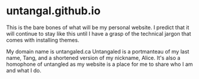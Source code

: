 # untangal.github.io
This is the bare bones of what will be my personal website.
I predict that it will continue to stay like this until I have a grasp of the technical jargon that comes with installing themes.

My domain name is untangaled.ca 
Untangaled is a portmanteau of my last name, Tang, and a shortened version of my nickname, Alice.
It's also a homophone of untangled as my website is a place for me to share who I am and what I do.
